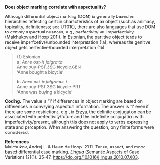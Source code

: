**Does object marking correlate with aspectuality?**

Although differential object marking (DOM) is generally based on hierarchies reflecting certain characteristics of an object (such as animacy, topicality, definiteness; see UT010), there are also languages that use DOM to convey aspectual nuances, e.g., perfectivity vs. imperfectivity (Malchukov and Hoop 2011). In Estonian, the partitive object tends to receive imperfcetive/unbounded interpretation (1a), whereas the genitive object gets perfective/bounded interpretation (1b). 

>(1) Estonian<br/>
>a.  *Anne ost-is jalgratta*<br/>
>    Anne buy-PST.3SG  bicycle.GEN<br/>
>    ‘Anne bought a bicycle’

>b.  *Anne ost-is jalgratas-t*<br/>
>    Anne buy-PST.3SG  bicycle-PRT<br/>
>    ‘Anne was buying a bicycle’<br/>

**Coding.** The value is '1' if differences in object marking are based on differences in conveying aspectual information. The answer is '1' even if there are some restrictions, e.g., in Erzya, the definite conjugation can be associated with perfectivity/future and the indefinite conjugation with imperfectivity/present, although this does not apply to verbs expressing state and perception. When answering the question, only finite forms were considered.

**References**<br/>
Malchukov, Andrej L. & Helen de Hoop. 2011. Tense, aspect, and mood based differential case marking. *Lingua* (Semantic Aspects of Case Variation) 121(1). 35–47. https://doi.org/10.1016/j.lingua.2010.07.003.
